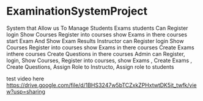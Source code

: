 # ExaminationSystemProject
System that Allow us To Manage Students Exams
students Can Register login Show Courses Register into courses show Exams in there courses start Exam And Show Exam Results
Instructor can Register login Show Courses Register into courses show Exams in there courses Create Exams inthere courses Create Questions in there courses
Admin can Register, login, Show Courses, Register into courses, show Exams , Create Exams , Create Questions, Assign Role to Instructo,
Assign role to students

test video  here https://drive.google.com/file/d/1BHS3247w5bTCZxkZPHxtwtDK5it_twfk/view?usp=sharing
